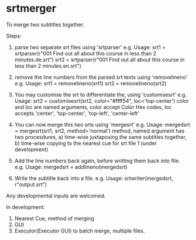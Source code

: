 # srtmerger
To merge two subtitles together.

Steps:
1) parse two separate srt files using 'srtparser'
e.g. Usage:
srt1 = srtparser(r"001 Find out all about this course in less than 2 minutes.de.srt") 
srt2 = srtparser(r"001 Find out all about this course in less than 2 minutes.en.srt")

2) remove the line numbers from the parsed srt texts using 'removelineno'
e.g. Usage: 
srt1 = removelineno(srt1)
srt2 = removelineno(srt2)

3) You may customise the srt to differentiate the, using 'customisesrt'
e.g. Usage:
srt2 = customisesrt(srt2, color="#ffff54", loc='top-center')
color and loc are named arguments, color accept Color Hex codes, loc accepts 'center', 'top-center', 'top-left', 'center-left'

4) You can now merge this two srts using 'mergesrt'
e.g. Usage:
mergedsrt = mergesrt(srt1, srt2, method='normal')
method, named argument has two procesdures, a) time-wise juxtaposing the same subtitles together, b) time-wise copying to the nearest cue for srt file 1 (under development)

5) Add the line numbers back again, before writting them back into file.
e.g. Usage:
mergedsrt = addlineno(mergedsrt)

6) Write the subtitle back into a file.
e.g. Usage:
srtwriter(mergedsrt, r"output.srt")

Any developmental inputs are welcomed.

In development:
1) Nearest Cue, method of merging
2) GUI
3) Executor(Executor GUI) to batch merge, multiple files.
